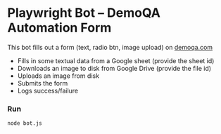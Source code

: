 # Playwright Bot – DemoQA Automation Form

This bot fills out a form (text, radio btn, image upload) on [demoqa.com](https://demoqa.com/automation-practice-form)

- Fills in some textual data from a Google sheet (provide the sheet id)
- Downloads an image to disk from Google Drive (provide the file id)
- Uploads an image from disk
- Submits the form
- Logs success/failure

### Run

```bash
node bot.js
```

